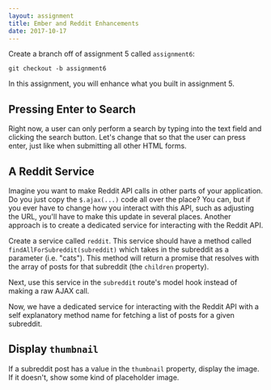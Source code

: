 ```yaml
---
layout: assignment
title: Ember and Reddit Enhancements
date: 2017-10-17
---
```


Create a branch off of assignment 5 called `assignment6`:

```
git checkout -b assignment6
```

In this assignment, you will enhance what you built in assignment 5.

## Pressing Enter to Search

Right now, a user can only perform a search by typing into the text field and clicking the search button. Let's change that so that the user can press enter, just like when submitting all other HTML forms.

## A Reddit Service

Imagine you want to make Reddit API calls in other parts of your application. Do you just copy the `$.ajax(...)` code all over the place? You can, but if you ever have to change how you interact with this API, such as adjusting the URL, you'll have to make this update in several places. Another approach is to create a dedicated service for interacting with the Reddit API.

Create a service called `reddit`. This service should have a method called `findAllForSubreddit(subreddit)` which takes in the subreddit as a parameter (i.e. "cats"). This method will return a promise that resolves with the array of posts for that subreddit (the `children` property).

Next, use this service in the `subreddit` route's model hook instead of making a raw AJAX call.

Now, we have a dedicated service for interacting with the Reddit API with a self explanatory method name for fetching a list of posts for a given subreddit.

## Display `thumbnail`

If a subreddit post has a value in the `thumbnail` property, display the image. If it doesn't, show some kind of placeholder image.
